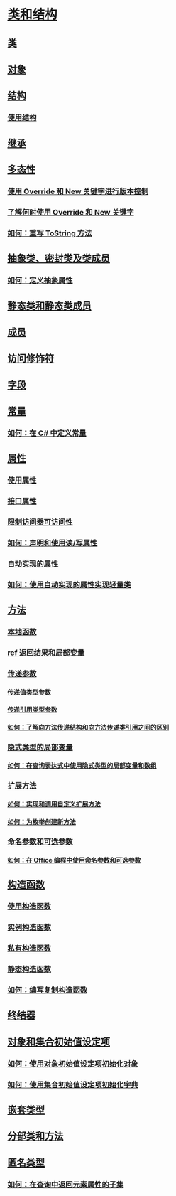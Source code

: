 # [类和结构](index.md)
## [类](classes.md)
## [对象](objects.md)
## [结构](structs.md)
### [使用结构](using-structs.md)
## [继承](inheritance.md)
## [多态性](polymorphism.md)
### [使用 Override 和 New 关键字进行版本控制](versioning-with-the-override-and-new-keywords.md)
### [了解何时使用 Override 和 New 关键字](knowing-when-to-use-override-and-new-keywords.md)
### [如何：重写 ToString 方法](how-to-override-the-tostring-method.md)
## [抽象类、密封类及类成员](abstract-and-sealed-classes-and-class-members.md)
### [如何：定义抽象属性](how-to-define-abstract-properties.md)
## [静态类和静态类成员](static-classes-and-static-class-members.md)
## [成员](members.md)
## [访问修饰符](access-modifiers.md)
## [字段](fields.md)
## [常量](constants.md)
### [如何：在 C# 中定义常量](how-to-define-constants.md)
## [属性](properties.md)
### [使用属性](using-properties.md)
### [接口属性](interface-properties.md)
### [限制访问器可访问性](restricting-accessor-accessibility.md)
### [如何：声明和使用读/写属性](how-to-declare-and-use-read-write-properties.md)
### [自动实现的属性](auto-implemented-properties.md)
### [如何：使用自动实现的属性实现轻量类](how-to-implement-a-lightweight-class-with-auto-implemented-properties.md)
## [方法](methods.md)
### [本地函数](local-functions.md)
### [ref 返回结果和局部变量](ref-returns.md)
### [传递参数](passing-parameters.md)
#### [传递值类型参数](passing-value-type-parameters.md)
#### [传递引用类型参数](passing-reference-type-parameters.md)
#### [如何：了解向方法传递结构和向方法传递类引用之间的区别](how-to-know-the-difference-passing-a-struct-and-passing-a-class-to-a-method.md)
### [隐式类型的局部变量](implicitly-typed-local-variables.md)
#### [如何：在查询表达式中使用隐式类型的局部变量和数组](how-to-use-implicitly-typed-local-variables-and-arrays-in-a-query-expression.md)
### [扩展方法](extension-methods.md)
#### [如何：实现和调用自定义扩展方法](how-to-implement-and-call-a-custom-extension-method.md)
#### [如何：为枚举创建新方法](how-to-create-a-new-method-for-an-enumeration.md)
### [命名参数和可选参数](named-and-optional-arguments.md)
#### [如何：在 Office 编程中使用命名参数和可选参数](how-to-use-named-and-optional-arguments-in-office-programming.md)
## [构造函数](constructors.md)
### [使用构造函数](using-constructors.md)
### [实例构造函数](instance-constructors.md)
### [私有构造函数](private-constructors.md)
### [静态构造函数](static-constructors.md)
### [如何：编写复制构造函数](how-to-write-a-copy-constructor.md)
## [终结器](destructors.md)
## [对象和集合初始值设定项](object-and-collection-initializers.md)
### [如何：使用对象初始值设定项初始化对象](how-to-initialize-objects-by-using-an-object-initializer.md)
### [如何：使用集合初始值设定项初始化字典](how-to-initialize-a-dictionary-with-a-collection-initializer.md)
## [嵌套类型](nested-types.md)
## [分部类和方法](partial-classes-and-methods.md)
## [匿名类型](anonymous-types.md)
### [如何：在查询中返回元素属性的子集](how-to-return-subsets-of-element-properties-in-a-query.md)
